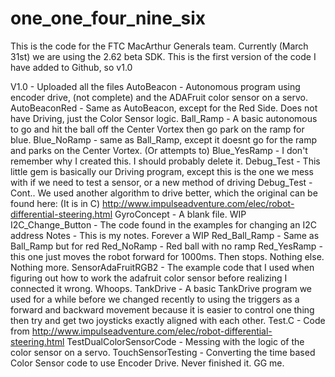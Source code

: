 # one_one_four_nine_six
This is the code for the FTC MacArthur Generals team. Currently (March 31st) we are using the 2.62 beta SDK. 
This is the first version of the code I have added to Github, so v1.0

V1.0 - Uploaded all the files
AutoBeacon - Autonomous program using encoder drive, (not complete) and the ADAFruit color sensor on a servo. 
AutoBeaconRed - Same as AutoBeacon, except for the Red Side. Does not have Driving, just the Color Sensor logic.
Ball_Ramp - A basic autonomous to go and hit the ball off the Center Vortex then go park on the ramp for blue.
Blue_NoRamp - same as Ball_Ramp, except it doesnt go for the ramp and parks on the Center Vortex. (Or attempts to)
Blue_YesRamp - I don't remember why I created this. I should probably delete it.
Debug_Test - This little gem is basically our Driving program, except this is the one we mess with if we need to test a sensor, or a new method of driving
Debug_Test - Cont.. We used another algorithm to drive better, which the original can be found here: (It is in C) http://www.impulseadventure.com/elec/robot-differential-steering.html
GyroConcept - A blank file. WIP
I2C_Change_Button - The code found in the examples for changing an I2C address
Notes - This is my notes. Forever a WIP
Red_Ball_Ramp - Same as Ball_Ramp but for red
Red_NoRamp - Red ball with no ramp
Red_YesRamp - this one just moves the robot forward for 1000ms. Then stops. Nothing else. Nothing more.
SensorAdaFruitRGB2 - The example code that I used when figuring out how to work the adafruit color sensor before realizing I connected it wrong. Whoops.
TankDrive - A basic TankDrive program we used for a while before we changed recently to using the triggers as a forward and backward movement because it is easier to control one thing then try and get two joysticks exactly aligned with each other.
Test.C - Code from http://www.impulseadventure.com/elec/robot-differential-steering.html
TestDualColorSensorCode - Messing with the logic of the color sensor on a servo.
TouchSensorTesting - Converting the time based Color Sensor code to use Encoder Drive. Never finished it. GG me.
